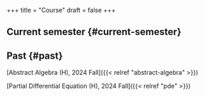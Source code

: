 +++
title = "Course"
draft = false
+++

## Current semester {#current-semester}




## Past {#past}

[Abstract Algebra (H), 2024 Fall]({{< relref "abstract-algebra" >}})<br>  
 
[Partial Differential Equation (H), 2024 Fall]({{< relref "pde" >}})
